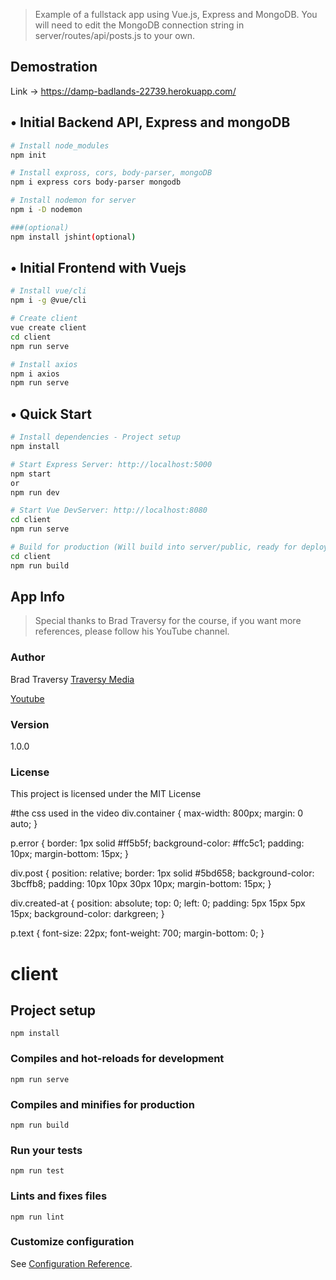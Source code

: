 > Example of a fullstack app using Vue.js, Express and MongoDB. You will need to edit the MongoDB connection string in server/routes/api/posts.js to your own.

## Demostration
Link -> https://damp-badlands-22739.herokuapp.com/

## • Initial Backend API, Express and mongoDB
```bash
# Install node_modules
npm init

# Install expross, cors, body-parser, mongoDB
npm i express cors body-parser mongodb

# Install nodemon for server
npm i -D nodemon

###(optional)
npm install jshint(optional)
```

## • Initial Frontend with Vuejs
```bash
# Install vue/cli
npm i -g @vue/cli

# Create client
vue create client
cd client
npm run serve

# Install axios
npm i axios
npm run serve
```

## • Quick Start

```bash
# Install dependencies - Project setup
npm install

# Start Express Server: http://localhost:5000
npm start
or
npm run dev

# Start Vue DevServer: http://localhost:8080
cd client
npm run serve

# Build for production (Will build into server/public, ready for deployment)
cd client
npm run build
```

## App Info
> Special thanks to Brad Traversy for the course, if you want more references, please follow his YouTube channel.

### Author

Brad Traversy
[Traversy Media](http://www.traversymedia.com)

[Youtube](https://www.youtube.com/watch?v=j55fHUJqtyw)

### Version

1.0.0

### License

This project is licensed under the MIT License


#the css used in the video
div.container {
  max-width: 800px;
  margin: 0 auto;
  }

p.error {
  border: 1px solid #ff5b5f;
  background-color: #ffc5c1;
  padding: 10px;
  margin-bottom: 15px;
}

div.post {
  position: relative;
  border: 1px solid #5bd658;
  background-color: 3bcffb8;
  padding: 10px 10px 30px 10px;
  margin-bottom: 15px;
}

div.created-at {
  position: absolute;
  top: 0;
  left: 0;
  padding: 5px 15px 5px 15px;
  background-color: darkgreen;
}

p.text {
  font-size: 22px;
  font-weight: 700;
  margin-bottom: 0;
}


# client

## Project setup
```
npm install
```

### Compiles and hot-reloads for development
```
npm run serve
```

### Compiles and minifies for production
```
npm run build
```

### Run your tests
```
npm run test
```

### Lints and fixes files
```
npm run lint
```

### Customize configuration
See [Configuration Reference](https://cli.vuejs.org/config/).

